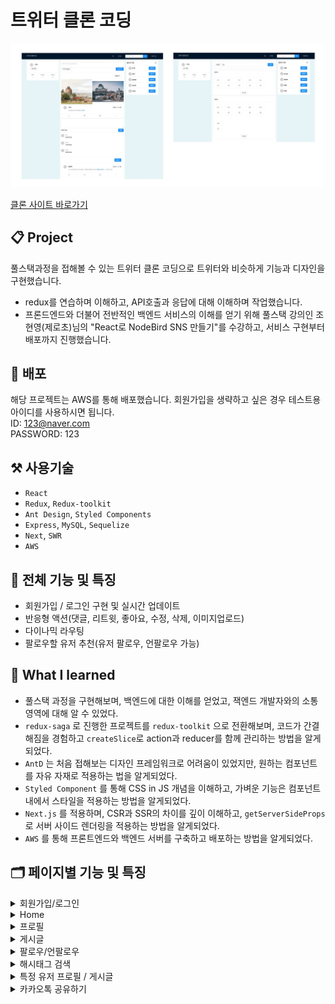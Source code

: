 # 트위터 클론 코딩

![](image/introduction.jpg)

[클론 사이트 바로가기](https://nodebird.store)

## 📋 Project

풀스택과정을 접해볼 수 있는 트위터 클론 코딩으로 트위터와 비슷하게 기능과 디자인을 구현했습니다.

- redux를 연습하며 이해하고, API호출과 응답에 대해 이해하며 작업했습니다.
- 프론드엔드와 더불어 전반적인 백엔드 서비스의 이해를 얻기 위해 풀스택 강의인 조현영(제로초)님의 "React로 NodeBird SNS 만들기"를 수강하고, 서비스 구현부터 배포까지 진행했습니다.

## 🌟 배포

해당 프로젝트는 AWS를 통해 배포했습니다.
회원가입을 생략하고 싶은 경우 테스트용 아이디를 사용하시면 됩니다.  
ID: 123@naver.com  
PASSWORD: 123

## ⚒️ 사용기술

- `React`
- `Redux`, `Redux-toolkit`
- `Ant Design`, `Styled Components`
- `Express`, `MySQL`, `Sequelize`
- `Next`, `SWR`
- `AWS`

## 📌 전체 기능 및 특징

- 회원가입 / 로그인 구현 및 실시간 업데이트
- 반응형 액션(댓글, 리트윗, 좋아요, 수정, 삭제, 이미지업로드)
- 다이나믹 라우팅
- 팔로우할 유저 추천(유저 팔로우, 언팔로우 가능)

## 🤔 What I learned

- 풀스택 과정을 구현해보며, 백엔드에 대한 이해를 얻었고, 잭엔드 개발자와의 소통 영역에 대해 알 수 있었다.
- `redux-saga` 로 진행한 프로젝트를 `redux-toolkit` 으로 전환해보며, 코드가 간결해짐을 경험하고 `createSlice`로 action과 reducer를 함께 관리하는 방법을 알게 되었다.
- `AntD` 는 처음 접해보는 디자인 프레임워크로 어려움이 있었지만, 원하는 컴포넌트를 자유 자재로 적용하는 법을 알게되었다.
- `Styled Component` 를 통해 CSS in JS 개념을 이해하고, 가벼운 기능은 컴포넌트 내에서 스타일을 적용하는 방법을 알게되었다.
- `Next.js` 를 적용하며, CSR과 SSR의 차이를 깊이 이해하고, `getServerSideProps` 로 서버 사이드 렌더링을 적용하는 방법을 알게되었다.
- `AWS` 를 통해 프론트엔드와 백엔드 서버를 구축하고 배포하는 방법을 알게되었다.

## 🗂️ 페이지별 기능 및 특징

<details>
<summary>회원가입/로그인</summary>
<div markdown="1">

- 회원가입

  - 회원가입시 이미 사용중인 아이디이면, 에러메세지를 보여준다.

  <img src="image/signup.gif"/>

- 로그인

  - 로그인시 사용자 프로필 보여준다. -> 유저 정보 확인(게시글 / 팔로우 / 팔로워 숫자 확인)

  <img src="image/login-logout.gif"/>

</div>
</details>

<details>
<summary>Home</summary>
<div markdown="1">

- 게시글 로딩
  - 인피니트 스크롤링 - 게시글이 10개씩 업로드되는데, 마지막 게시글까지 스크롤되면 다음 10개의 게시글이 업로드된다.
- 실시간 팔로우 추천 업데이트(팔로우, 언팔로우 가능)

<img src="image/home.gif" />

</div>
</details>

<details>
<summary>프로필</summary>
<div markdown="1">

- 닉네임 수정 및 팔로우 / 팔로워 목록 불러오기
- 목록내에 있는 🚫 버튼을 이용하여 언팔로우나 팔로워삭제 가능

<img src="image/profile.gif" />

</div>
</details>

<details>
<summary>게시글</summary>
<div markdown="1">

- 게시글 작성, 이미지 업로드
- 좋아요 버튼(토글)

<img src="image/postcard.gif" />

- 게시글 수정 및 삭제
  - 해당 유저의 게시글 : 수정 / 삭제 가능
  - 다른 유저의 게시글 : 신고 가능
  - 해당 유저가 리트윗한 게시글 : 삭제 가능

<img src="image/postcard-3.gif" />

- 댓글 작성
- 리트윗
  - 본인의 게시물은 리트윗하지 못하게 하고, 한번 리트윗한 게시글은 다시 리트윗하지 못하게 하고 에러메세지 보여준다.

<img src="image/postcard-2.gif" />

</div>
</details>

<details>
<summary>팔로우/언팔로우</summary>
<div markdown="1">

- 팔로우/언팔로우 실시간 반영

<img src="image/follow.gif" />

</div>
</details>

<details>
<summary>해시태그 검색</summary>
<div markdown="1">

- 다이나믹 라우팅을 사용하여, 해당 해시태그 검색시 또는 클릭시 관련 게시글만 불러온다.

<img src="image/hashtag.gif" />

</div>
</details>

<details>
<summary>특정 유저 프로필 / 게시글</summary>
<div markdown="1">

- 다이나믹 라우팅을 사용하여, 특정 유저 아바타 클릭시 해당 유저의 게시글/팔로우/팔로워 정보 가져오고, 해당 유저의 모든 게시글 불러오기

<img src="image/userInfo.gif" />

</div>
</details>

<details>
<summary>카카오톡 공유하기</summary>
<div markdown="1">

- 특정 게시글 카카토톡으로 공유하기
  - 검색엔진에 최적화되도록 Head에 title을 넣어준다.
  - 미리보기 형식 - 오픈그래프를 사용하여 해당 게시글 이미지, 제목, 설명, url을 보여주게 한다.
  - 해당 게시글에 이미지가 존재하면 이미지를 사용하고, 이미지 존재하지 않으면 기본이미지를 제공한다.

<img src="image/share.gif" />

</div>
</details>
